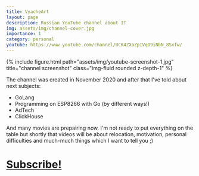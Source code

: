 ```yaml
---
title: VyacheArt
layout: page
description: Russian YouTube channel about IT
img: assets/img/channel-cover.jpg
importance: 1
category: personal
youtube: https://www.youtube.com/channel/UCK4ZXaZpIVqO9iNbN_8Sxfw/
---
```


{% include figure.html path="assets/img/youtube-screenshot-1.jpg" title="channel screenshot" class="img-fluid rounded z-depth-1" %}

The channel was created in November 2020 and after that I've told about next subjects:
- GoLang
- Programming on ESP8266 with Go (by different ways!)
- AdTech
- ClickHouse

And many movies are prepairing now. I'm not ready to put everything on the table but shortly that videos will be about relocation, motivation, personal difficulties  and much-much things which I want to tell you ;) 

# <a href="https://vyache.link/youtube">Subscribe!</a>
